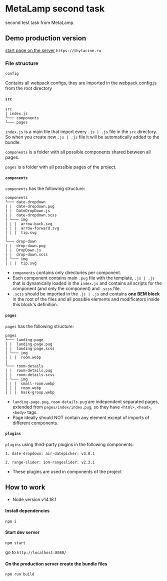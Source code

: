 # MetaLamp second task
second test task from MetaLamp.


## Demo production version
[start page on the server](https://thylacine.ru) `https://thylacine.ru`

### File structure
```
config
```
Contains all webpack configs, they are imported in the webpack.config.js from the root directory

#### `src`
```
src
| index.js
└─── components
└─── pages

```
`index.js` is a main file that import every `.js | .js` file in the `src` directory. So when you create new `.js | .js` file it will be automatically added to the bundle.

`components` is a folder with all possible components shared between all pages.

`pages` is a folder with all possible pages of the project.


#### `components`
`components` has the following structure:
```
components
└─── date-dropdown
| |  date-dropdown.pug
| |  DateDropDown.js
| |  date-dropdown.scss
| └─── img
| | |  arrow-back.svg
| | |  arrow-forward.svg
| | |  tip.svg
|
└─── drop-down
| |  drop-down.pug
| |  DropDown.js
| |  drop-down.scss
| └─── img
| | |  tip.svg
```
* `components` contains only directories per component. 
* Each component contains main `.pug` file with the template, `.js | .js` that is dynamically loaded in the `index.js` and contains all scripts for the component (and only the component) and `.scss` file.
* `.scss` should be imported in the `.js | .js` and contains **one BEM block** in the root of the files and all possible elements and modificators inside this block's definition.



#### `pages`
`pages` has the following structure:

```
pages
└─── landing-page
| |  landing-page.pug
| |  landing-page.scss
| └─── img
| | |  room.webp
|
└─── room-details
| |  room-details.pug
| |  room-details.scss
| └─── img
| | |  small-room.webp
| | |  room.webp
| | |  mask-group.webp
```

* `landing-page.pug`, `room-details.pug` are independent separated pages, extended from `pages/index/index.pug`, so they have `<html>`, `<head>`, `<body>` tags. 
* Page ideally should NOT contain any element except of imports of different components. 


#### `plugins`
`plugins` using third-party plugins in the following components:
```
1. date-dropdown: air-datepicker: v3.0.1

2. range-slider: ion-rangeslider: v2.3.1
```

* These plugins are used in components of the project


## How to work

* Node version v14.18.1

#### Install dependencies
```commandline
npm i
```

#### Start dev server
```commandline
npm start
```
go to `http://localhost:8080/`


#### On the production server create the bundle files
```commandline
npm run build
```